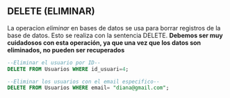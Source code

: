 ## DELETE **(ELIMINAR)**
La operacion *eliminar* en bases de datos se usa para borrar registros de la base de datos. Esto se realiza con la sentencia DELETE. **Debemos ser muy cuidadosos con esta operación, ya que una vez que los datos son eliminados, no pueden ser recuperados**

```sql
--Eliminar el usuario por ID--
DELETE FROM Usuarios WHERE id_usuari=4;

--Eliminar los usuarios con el email especifico--
DELETE FROM Usuarios WHERE email= "diana@gmail.com";
```